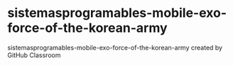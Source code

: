 # sistemasprogramables-mobile-exo-force-of-the-korean-army
sistemasprogramables-mobile-exo-force-of-the-korean-army created by GitHub Classroom
